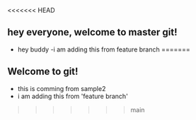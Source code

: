 <<<<<<< HEAD
## hey everyone, welcome to  master git!

- hey buddy
-i am adding this from feature branch
=======
## Welcome to git!

- this is comming from sample2
- i am adding  this from 'feature branch'
>>>>>>> main
